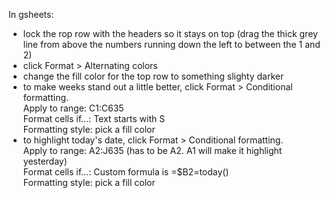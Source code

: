 In gsheets:
* lock the rop row with the headers so it stays on top (drag the thick grey line from above the numbers running down the left to between the 1 and 2)  
* click Format > Alternating colors  
* change the fill color for the top row to something slighty darker  
* to make weeks stand out a little better, click Format > Conditional formatting.  
    Apply to range: C1:C635  
    Format cells if...: Text starts with   S  
    Formatting style: pick a fill color  
* to highlight today's date, click Format > Conditional formatting.  
    Apply to range: A2:J635 (has to be A2. A1 will make it highlight yesterday)  
    Format cells if...: Custom formula is   =$B2=today()  
    Formatting style: pick a fill color  
